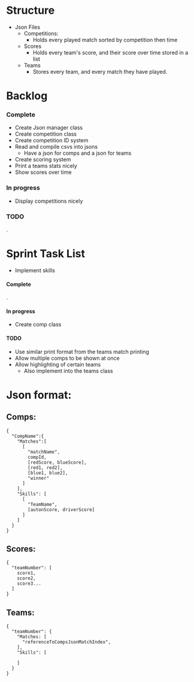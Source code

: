 # Structure
* Json Files
  * Competitions:
    * Holds every played match sorted by competition then time
  * Scores
    * Holds every team's score, and their score over time stored in a list
  * Teams
    * Stores every team, and every match they have played.

# Backlog

### Complete
* Create Json manager class
* Create competition class
* Create competition ID system
* Read and compile csvs into jsons
  * Have a json for comps and a json for teams
* Create scoring system
* Print a teams stats nicely
* Show scores over time

### In progress
* Display competitions nicely

### TODO
.
# Sprint Task List
* Implement skills

#### Complete
.
#### In progress
* Create comp class

#### TODO
* Use similar print format from the teams match printing
* Allow multiple comps to be shown at once
* Allow highlighting of certain teams
  * Also implement into the teams class

# Json format:

## Comps:
    {
      "CompName":{
        "Matches":[
          [
            "matchName",
            compId,
            [redScore, blueScore],
            [red1, red2],
            [blue1, blue2],
            "winner"
          ]
        ],
        "Skills": [
          [
            "TeamName",
            [autonScore, driverScore]
          ]
        ]
      }
    }
## Scores:

    {
      "teamNumber": [
        score1,
        score2,
        score3...
      ]
    }

## Teams:

    {
      "teamNumber": {
        "Matches: [
          "referenceToCompsJsonMatchIndex",
        ],
        "Skills": [

        ]
      }
    }


